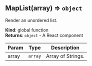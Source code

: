 <a name="MapList"></a>

## MapList(array) ⇒ <code>object</code>
Render an unordered list.

**Kind**: global function  
**Returns**: <code>object</code> - A React component  

| Param | Type | Description |
| --- | --- | --- |
| array | <code>array</code> | Array of Strings. |

